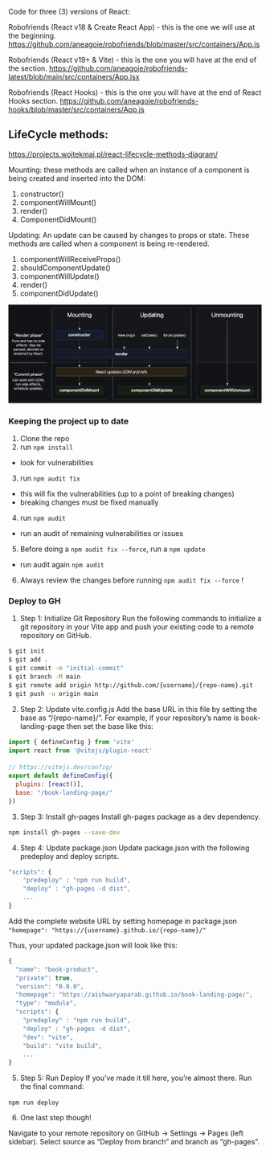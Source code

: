 Code for three (3) versions of React:

Robofriends (React v18 & Create React App) - this is the one we will use at the beginning.
https://github.com/aneagoie/robofriends/blob/master/src/containers/App.js

Robofriends (React v19+ & Vite) - this is the one you will have at the end of the section.
https://github.com/aneagoie/robofriends-latest/blob/main/src/containers/App.jsx

Robofriends (React Hooks) - this is the one you will have at the end of React Hooks section.
https://github.com/aneagoie/robofriends-hooks/blob/master/src/containers/App.js



## LifeCycle methods:
https://projects.wojtekmaj.pl/react-lifecycle-methods-diagram/

Mounting:  these methods are called when an instance of a component is being created and inserted into the DOM:
1) constructor()
2) componentWillMount()
3) render()
4) ComponentDidMount()

Updating: An update can be caused by changes to props or state.  These methods are called when a component is being re-rendered.
1) componentWillReceiveProps()
2) shouldComponentUpdate()
3) componentWillUpdate()
4) render()
5) componentDidUpdate()

![alt text](readme-img/image.png)


### Keeping the project up to date
1) Clone the repo
2) run `npm install`
  - look for vulnerabilities
3) run `npm audit fix`
  - this will fix the vulnerabilities (up to a point of breaking changes)
  - breaking changes must be fixed manually
4) run `npm audit`
  - run an audit of remaining vulnerabilities or issues
5) Before doing a `npm audit fix --force`, run a `npm update`
  - run audit again `npm audit`
6) Always review the changes before running `npm audit fix --force` !


### Deploy to GH

1) Step 1: Initialize Git Repository
Run the following commands to initialize a git repository in your Vite app and push your existing code to a remote repository on GitHub.
``` sh
$ git init
$ git add .
$ git commit -m "initial-commit"
$ git branch -M main
$ git remote add origin http://github.com/{username}/{repo-name}.git
$ git push -u origin main
```

2) Step 2: Update vite.config.js
Add the base URL in this file by setting the base as “/{repo-name}/”. For example, if your repository’s name is book-landing-page then set the base like this:

``` javascript
import { defineConfig } from 'vite'
import react from '@vitejs/plugin-react'

// https://vitejs.dev/config/
export default defineConfig({
  plugins: [react()],
  base: "/book-landing-page/"
})
```
3) Step 3: Install gh-pages
Install gh-pages package as a dev dependency.
``` sh
npm install gh-pages --save-dev
```

4) Step 4: Update package.json
Update package.json with the following predeploy and deploy scripts.

``` js
"scripts": {
    "predeploy" : "npm run build",
    "deploy" : "gh-pages -d dist",
    ...
}
```

Add the complete website URL by setting homepage in package.json
`"homepage": "https://{username}.github.io/{repo-name}/"`

Thus, your updated package.json will look like this:
``` js
{
  "name": "book-product",
  "private": true,
  "version": "0.0.0",
  "homepage": "https://aishwaryaparab.github.io/book-landing-page/",
  "type": "module",
  "scripts": {
    "predeploy" : "npm run build",
    "deploy" : "gh-pages -d dist",
    "dev": "vite",
    "build": "vite build",
    ...
}
```

5) Step 5: Run Deploy
If you’ve made it till here, you’re almost there. Run the final command:

`npm run deploy`


6) One last step though!

Navigate to your remote repository on GitHub -> Settings -> Pages (left sidebar). Select source as “Deploy from branch” and branch as “gh-pages”.

